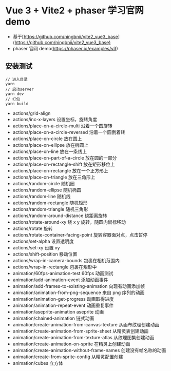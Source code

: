 # Vue 3 + Vite2 + phaser 学习官网 demo

- 基于[https://github.com/ningbnii/vite2_vue3_base](https://github.com/ningbnii/vite2_vue3_base)
- phaser 官网 demo(https://phaser.io/examples/v3)

## 安装测试

```
// 进入目录
yarn
// 启动server
yarn dev
// 打包
yarn build
```

- actions/grid-align
- actions/inc-x-layers 设置坐标，旋转角度
- actions/place-on-a-circle-multi 沿着一个圆旋转
- actions/place-on-a-circle-reversed 沿着一个圆倒着转
- actions/place-on-circle 放在圆上
- actions/place-on-ellipse 放在椭圆上
- actions/place-on-line 放在一条线上
- actions/place-on-part-of-a-circle 放在圆的一部分
- actions/place-on-rectangle-shift 放在矩形移位上
- actions/place-on-rectangle 放在一个正方形上
- actions/place-on-triangle 放在三角形上
- actions/random-circle 随机圈
- actions/random-ellipse 随机椭圆
- actions/random-line 随机线
- actions/random-rectangle 随机矩形
- actions/random-triangle 随机三角形
- actions/random-around-distance 绕距离旋转
- actions/rotate-around-xy 绕 x y 旋转，随圆内鼠标移动
- actions/rotate 旋转
- actions/rotate-container-facing-point 旋转容器面对点，点击暂停
- actions/set-alpha 设置透明度
- actions/set-xy 设置 xy
- actions/shift-position 移动位置
- actions/wrap-in-camera-bounds 包裹在相机范围内
- actions/wrap-in-rectangle 包裹在矩形中
- animation/60fps-animation-test 60fps 动画测试
- animation/add-animation-event 添加动画事件
- animation/add-frames-to-existing-animation 向现有动画添加帧
- animation/animation-from-png-sequence 来自 png 序列的动画
- animation/animation-get-progress 动画取得进度
- animation/animation-repeat-event 动画重复事件
- animation/aseprite-animation aseprite 动画
- animation/chained-animation 链式动画
- animation/create-animation-from-canvas-texture 从画布纹理创建动画
- animation/create-animation-from-sprite-sheet 从精灵表创建动画
- animation/create-animation-from-texture-atlas 从纹理图集创建动画
- animation/create-animation-on-sprite 在精灵上创建动画
- animation/create-animation-without-frame-names 创建没有帧名称的动画
- animation/create-from-sprite-config 从精灵配置创建
- animation/cubes 立方体
